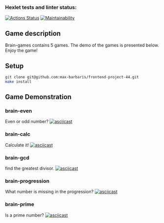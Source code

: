 ### Hexlet tests and linter status:
[![Actions Status](https://github.com/max-barbaris/frontend-project-44/actions/workflows/hexlet-check.yml/badge.svg)](https://github.com/max-barbaris/frontend-project-44/actions)
[![Maintainability](https://api.codeclimate.com/v1/badges/86a7c35a88fcd5d23a5b/maintainability)](https://codeclimate.com/github/max-barbaris/frontend-project-44/maintainability)

## Game description
Brain-games contains 5 games. The demo of the games is presented below. Enjoy the game!

## Setup

```bash
git clone git@github.com:max-barbaris/frontend-project-44.git
make install
```

## Game Demonstration

### brain-even
Even or odd number?
[![asciicast](https://asciinema.org/a/LMJmV6u5X8zw6RPjRYtbcpUuu.svg)](https://asciinema.org/a/LMJmV6u5X8zw6RPjRYtbcpUuu)

### brain-calc
Calculate it!
[![asciicast](https://asciinema.org/a/NJYqfgcDK8P7AO3kaAEqJGNZs.svg)](https://asciinema.org/a/NJYqfgcDK8P7AO3kaAEqJGNZs)

### brain-gcd
find the greatest divisor.
[![asciicast](https://asciinema.org/a/f5RNKqjcwhEQs6IK3mEQgJNGZ.svg)](https://asciinema.org/a/f5RNKqjcwhEQs6IK3mEQgJNGZ)

### brain-progression
What number is missing in the progression?
[![asciicast](https://asciinema.org/a/lox1Z40vpBroMl9eX2sOX1kVR.svg)](https://asciinema.org/a/lox1Z40vpBroMl9eX2sOX1kVR)

### brain-prime
Is a prime number?
[![asciicast](https://asciinema.org/a/ozE3003Mg6SA1nXpHoceqDEMw.svg)](https://asciinema.org/a/ozE3003Mg6SA1nXpHoceqDEMw)